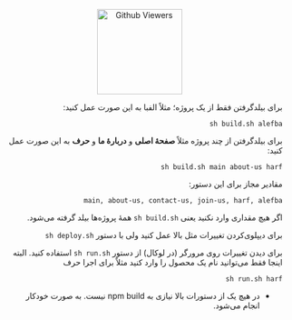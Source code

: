 
<p align="center">
<img alt="Github Viewers" width="150" src="https://komarev.com/ghpvc/?username=roshan-ai&style=flat-square&color=green">
</p>

<!-- ### Time spent on typing source code:
#### Alefba
[![wakatime](https://wakatime.com/badge/user/2fc4b18b-ec8f-46e8-be9b-2b05a111037b/project/714a6af7-1548-4ec1-8e16-b1153deeec0c.svg)](https://wakatime.com/badge/user/2fc4b18b-ec8f-46e8-be9b-2b05a111037b/project/714a6af7-1548-4ec1-8e16-b1153deeec0c)
#### Roshan
[![wakatime](https://wakatime.com/badge/user/2fc4b18b-ec8f-46e8-be9b-2b05a111037b/project/f9e4dfd9-e17d-4fa7-823e-cd2f7f933f66.svg)](https://wakatime.com/badge/user/2fc4b18b-ec8f-46e8-be9b-2b05a111037b/project/f9e4dfd9-e17d-4fa7-823e-cd2f7f933f66)
#### Harf
[![wakatime](https://wakatime.com/badge/user/2fc4b18b-ec8f-46e8-be9b-2b05a111037b/project/044395f9-e132-4936-9209-e68800af30cd.svg)](https://wakatime.com/badge/user/2fc4b18b-ec8f-46e8-be9b-2b05a111037b/project/044395f9-e132-4936-9209-e68800af30cd)
#### About us
[![wakatime](https://wakatime.com/badge/user/2fc4b18b-ec8f-46e8-be9b-2b05a111037b/project/bd0e701a-d1d5-40ed-b493-491017ab09b3.svg)](https://wakatime.com/badge/user/2fc4b18b-ec8f-46e8-be9b-2b05a111037b/project/bd0e701a-d1d5-40ed-b493-491017ab09b3)
#### Contact us
[![wakatime](https://wakatime.com/badge/user/2fc4b18b-ec8f-46e8-be9b-2b05a111037b/project/46b93f59-6b76-43e2-946e-105a6facfc32.svg)](https://wakatime.com/badge/user/2fc4b18b-ec8f-46e8-be9b-2b05a111037b/project/46b93f59-6b76-43e2-946e-105a6facfc32)
### Join us
[![wakatime](https://wakatime.com/badge/user/2fc4b18b-ec8f-46e8-be9b-2b05a111037b/project/f98bcec6-7138-4458-8066-e05d78369ca2.svg)](https://wakatime.com/badge/user/2fc4b18b-ec8f-46e8-be9b-2b05a111037b/project/f98bcec6-7138-4458-8066-e05d78369ca2) -->

<div dir="rtl">
برای بیلدگرفتن فقط از یک پروژه؛ مثلاً الفبا به این صورت عمل کنید:

`sh build.sh alefba`

برای بیلدگرفتن از چند پروژه مثلاً **صفحهٔ اصلی** و **دربارهٔ ما** و **حرف** به این صورت عمل کنید:

`sh build.sh main about-us harf`

مقادیر مجاز برای این دستور:

`main, about-us, contact-us, join-us, harf, alefba`

اگر هیچ مقداری وارد نکنید یعنی `sh build.sh` همهٔ پروژه‌ها بیلد گرفته می‌شود.

برای دیپلوی‌کردن تغییرات مثل بالا عمل کنید ولی با دستور `sh deploy.sh`

برای دیدن تغییرات روی مرورگر (در لوکال) از دستور `sh run.sh` استفاده کنید. البته اینجا فقط می‌توانید نام یک محصول را وارد کنید مثلاً برای اجرا حرف

`sh run.sh harf`
  
  * در هیچ یک از دستورات بالا نیازی به npm build‌ نیست. به صورت خودکار انجام می‌شود.
</div>
